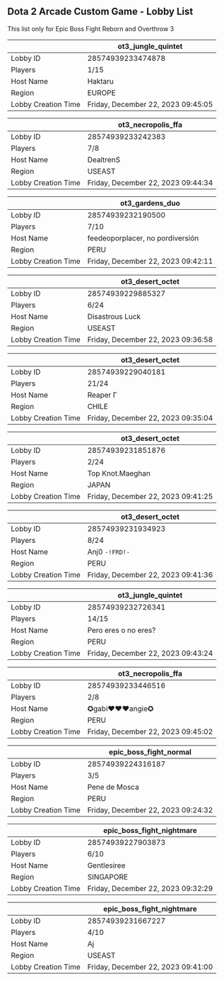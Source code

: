 ## Dota 2 Arcade Custom Game - Lobby List

This list only for Epic Boss Fight Reborn and Overthrow 3

|  | ot3_jungle_quintet |
| ------ | ------ |
| Lobby ID | 28574939233474878 |
| Players | 1/15 |
| Host Name | Haktaru |
| Region | EUROPE |
| Lobby Creation Time | Friday, December 22, 2023 09:45:05 |


|  | ot3_necropolis_ffa |
| ------ | ------ |
| Lobby ID | 28574939233242383 |
| Players | 7/8 |
| Host Name | DealtrenS |
| Region | USEAST |
| Lobby Creation Time | Friday, December 22, 2023 09:44:34 |


|  | ot3_gardens_duo |
| ------ | ------ |
| Lobby ID | 28574939232190500 |
| Players | 7/10 |
| Host Name | feedeoporplacer, no pordiversión |
| Region | PERU |
| Lobby Creation Time | Friday, December 22, 2023 09:42:11 |


|  | ot3_desert_octet |
| ------ | ------ |
| Lobby ID | 28574939229885327 |
| Players | 6/24 |
| Host Name | Disastrous Luck |
| Region | USEAST |
| Lobby Creation Time | Friday, December 22, 2023 09:36:58 |


|  | ot3_desert_octet |
| ------ | ------ |
| Lobby ID | 28574939229040181 |
| Players | 21/24 |
| Host Name | Reaper  Γ |
| Region | CHILE |
| Lobby Creation Time | Friday, December 22, 2023 09:35:04 |


|  | ot3_desert_octet |
| ------ | ------ |
| Lobby ID | 28574939231851876 |
| Players | 2/24 |
| Host Name | Top Knot.Maeghan |
| Region | JAPAN |
| Lobby Creation Time | Friday, December 22, 2023 09:41:25 |


|  | ot3_desert_octet |
| ------ | ------ |
| Lobby ID | 28574939231934923 |
| Players | 8/24 |
| Host Name | Anj0 `-!FRD!-` |
| Region | PERU |
| Lobby Creation Time | Friday, December 22, 2023 09:41:36 |


|  | ot3_jungle_quintet |
| ------ | ------ |
| Lobby ID | 28574939232726341 |
| Players | 14/15 |
| Host Name | Pero eres o no eres? |
| Region | PERU |
| Lobby Creation Time | Friday, December 22, 2023 09:43:24 |


|  | ot3_necropolis_ffa |
| ------ | ------ |
| Lobby ID | 28574939233446516 |
| Players | 2/8 |
| Host Name | ✪gabi♥♥♥angie✪ |
| Region | PERU |
| Lobby Creation Time | Friday, December 22, 2023 09:45:02 |


|  | epic_boss_fight_normal |
| ------ | ------ |
| Lobby ID | 28574939224316187 |
| Players | 3/5 |
| Host Name | Pene de Mosca |
| Region | PERU |
| Lobby Creation Time | Friday, December 22, 2023 09:24:32 |


|  | epic_boss_fight_nightmare |
| ------ | ------ |
| Lobby ID | 28574939227903873 |
| Players | 6/10 |
| Host Name | Gentlesiree |
| Region | SINGAPORE |
| Lobby Creation Time | Friday, December 22, 2023 09:32:29 |


|  | epic_boss_fight_nightmare |
| ------ | ------ |
| Lobby ID | 28574939231667227 |
| Players | 4/10 |
| Host Name | Aj |
| Region | USEAST |
| Lobby Creation Time | Friday, December 22, 2023 09:41:00 |


